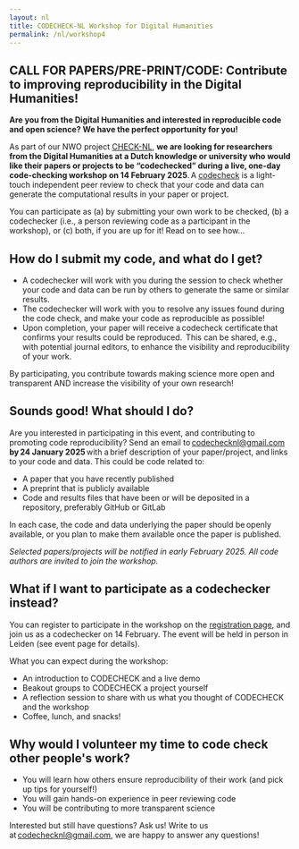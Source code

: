 ```yaml
---
layout: nl
title: CODECHECK-NL Workshop for Digital Humanities
permalink: /nl/workshop4
---
```


## CALL FOR PAPERS/PRE-PRINT/CODE: Contribute to improving reproducibility in the Digital Humanities!

**Are you from the Digital Humanities and interested in reproducible code and open science? We have the perfect opportunity for you!**  
 
As part of our NWO project [CHECK-NL](https://codecheck.org.uk/nl), **we are looking for researchers from the Digital Humanities at a Dutch knowledge or university who would like their papers or projects to be “codechecked” during a live, one-day code-checking workshop on 14 February 2025**. A [codecheck](https://codecheck.org.uk/process/) is a light-touch independent peer review to check that your code and data can generate the computational results in your paper or project.  

You can participate as (a) by submitting your own work to be checked, (b) a codechecker (i.e., a person reviewing code as a participant in the workshop), or (c) both, if you are up for it! Read on to see how…  


## How do I submit my code, and what do I get?  
-	A codechecker will work with you during the session to check whether your code and data can be run by others to generate the same or similar results.  
-	The codechecker will work with you to resolve any issues found during the code check, and make your code as reproducible as possible!  
-	Upon completion, your paper will receive a codecheck certificate that confirms your results could be reproduced.  This can be shared, e.g., with potential journal editors, to enhance the visibility and reproducibility of your work.

By participating, you contribute towards making science more open and transparent AND increase the visibility of your own research!  

## Sounds good! What should I do?  

Are you interested in participating in this event, and contributing to promoting code reproducibility? Send an email to codechecknl@gmail.com **by 24 January 2025** with a brief description of your paper/project, and links to your code and data. This could be code related to:  
-	A paper that you have recently published  
-	A preprint that is publicly available  
-	Code and results files that have been or will be deposited in a repository, preferably  GitHub or GitLab 

In each case, the code and data underlying the paper should be openly available, or you plan to make them available once the paper is published. 

*Selected papers/projects will be notified in early February 2025. All code authors are invited to join the workshop.*  

## What if I want to participate as a codechecker instead? 

You can register to participate in the workshop on the [registration page](https://www.universiteitleiden.nl/en/events/2025/02/codecheckatlucdh), and join us as a codechecker on 14 February. The event will be held in person in Leiden (see event page for details).  

What you can expect during the workshop:
- An introduction to CODECHECK and a live demo
- Beakout groups to CODECHECK a project yourself
- A reflection session to share with us what you thought of CODECHECK and the workshop
- Coffee, lunch, and snacks!

## Why would I volunteer my time to code check other people's work? 
-	You will learn how others ensure reproducibility of their work (and pick up tips for yourself!)
-	You will gain hands-on experience in peer reviewing code 
-	You will be contributing to more transparent science 

Interested but still have questions? Ask us! 
Write to us at codechecknl@gmail.com, we are happy to answer any questions! 
